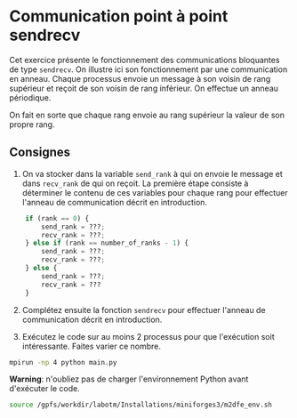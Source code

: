 # Communication point à point sendrecv

Cet exercice présente le fonctionnement des communications
bloquantes de type `sendrecv`.
On illustre ici son fonctionnement par une communication en anneau.
Chaque processus envoie un message à son voisin de rang supérieur
et reçoit de son voisin de rang inférieur.
On effectue un anneau périodique.

On fait en sorte que chaque rang envoie au rang supérieur la valeur de son propre rang.

## Consignes

1. On va stocker dans la variable `send_rank` à qui on envoie le message et dans `recv_rank` de qui on reçoit.
La première étape consiste à déterminer le contenu de ces variables pour chaque rang pour effectuer l'anneau de communication décrit en introduction.

```python
    if (rank == 0) {
        send_rank = ???;
        recv_rank = ???;
    } else if (rank == number_of_ranks - 1) {
        send_rank = ???;
        recv_rank = ???;
    } else {
        send_rank = ???;
        recv_rank = ???
    }
```

2. Complétez ensuite la fonction `sendrecv` pour effectuer l'anneau de communication décrit en introduction.

3. Exécutez le code sur au moins 2 processus pour que l'exécution soit intéressante. Faites varier ce nombre.

```bash
mpirun -np 4 python main.py
```

**Warning**: n'oubliez pas de charger l'environnement Python avant d'exécuter le code.

```bash
source /gpfs/workdir/labotm/Installations/miniforges3/m2dfe_env.sh
```